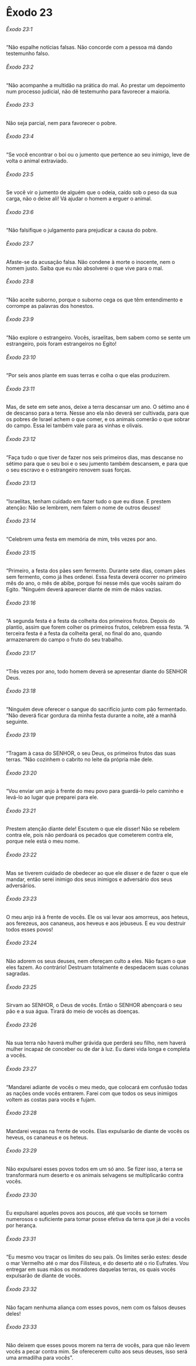 # Êxodo 23

###### Êxodo 23:1

“Não espalhe notícias falsas. Não concorde com a pessoa má dando testemunho falso.

###### Êxodo 23:2

“Não acompanhe a multidão na prática do mal. Ao prestar um depoimento num processo judicial, não dê testemunho para favorecer a maioria.

###### Êxodo 23:3

Não seja parcial, nem para favorecer o pobre.

###### Êxodo 23:4

“Se você encontrar o boi ou o jumento que pertence ao seu inimigo, leve de volta o animal extraviado.

###### Êxodo 23:5

Se você vir o jumento de alguém que o odeia, caído sob o peso da sua carga, não o deixe ali! Vá ajudar o homem a erguer o animal.

###### Êxodo 23:6

“Não falsifique o julgamento para prejudicar a causa do pobre.

###### Êxodo 23:7

Afaste-se da acusação falsa. Não condene à morte o inocente, nem o homem justo. Saiba que eu não absolverei o que vive para o mal.

###### Êxodo 23:8

“Não aceite suborno, porque o suborno cega os que têm entendimento e corrompe as palavras dos honestos.

###### Êxodo 23:9

“Não explore o estrangeiro. Vocês, israelitas, bem sabem como se sente um estrangeiro, pois foram estrangeiros no Egito!

###### Êxodo 23:10

“Por seis anos plante em suas terras e colha o que elas produzirem.

###### Êxodo 23:11

Mas, de sete em sete anos, deixe a terra descansar um ano. O sétimo ano é de descanso para a terra. Nesse ano ela não deverá ser cultivada, para que os pobres de Israel achem o que comer, e os animais comerão o que sobrar do campo. Essa lei também vale para as vinhas e olivais.

###### Êxodo 23:12

“Faça tudo o que tiver de fazer nos seis primeiros dias, mas descanse no sétimo para que o seu boi e o seu jumento também descansem, e para que o seu escravo e o estrangeiro renovem suas forças.

###### Êxodo 23:13

“Israelitas, tenham cuidado em fazer tudo o que eu disse. E prestem atenção: Não se lembrem, nem falem o nome de outros deuses!

###### Êxodo 23:14

“Celebrem uma festa em memória de mim, três vezes por ano.

###### Êxodo 23:15

“Primeiro, a festa dos pães sem fermento. Durante sete dias, comam pães sem fermento, como já lhes ordenei. Essa festa deverá ocorrer no primeiro mês do ano, o mês de abibe, porque foi nesse mês que vocês saíram do Egito. “Ninguém deverá aparecer diante de mim de mãos vazias.

###### Êxodo 23:16

“A segunda festa é a festa da colheita dos primeiros frutos. Depois do plantio, assim que forem colher os primeiros frutos, celebrem essa festa. “A terceira festa é a festa da colheita geral, no final do ano, quando armazenarem do campo o fruto do seu trabalho.

###### Êxodo 23:17

“Três vezes por ano, todo homem deverá se apresentar diante do SENHOR Deus.

###### Êxodo 23:18

“Ninguém deve oferecer o sangue do sacrifício junto com pão fermentado. “Não deverá ficar gordura da minha festa durante a noite, até a manhã seguinte.

###### Êxodo 23:19

“Tragam à casa do SENHOR, o seu Deus, os primeiros frutos das suas terras. “Não cozinhem o cabrito no leite da própria mãe dele.

###### Êxodo 23:20

“Vou enviar um anjo à frente do meu povo para guardá-lo pelo caminho e levá-lo ao lugar que preparei para ele.

###### Êxodo 23:21

Prestem atenção diante dele! Escutem o que ele disser! Não se rebelem contra ele, pois não perdoará os pecados que cometerem contra ele, porque nele está o meu nome.

###### Êxodo 23:22

Mas se tiverem cuidado de obedecer ao que ele disser e de fazer o que ele mandar, então serei inimigo dos seus inimigos e adversário dos seus adversários.

###### Êxodo 23:23

O meu anjo irá à frente de vocês. Ele os vai levar aos amorreus, aos heteus, aos ferezeus, aos cananeus, aos heveus e aos jebuseus. E eu vou destruir todos esses povos!

###### Êxodo 23:24

Não adorem os seus deuses, nem ofereçam culto a eles. Não façam o que eles fazem. Ao contrário! Destruam totalmente e despedacem suas colunas sagradas.

###### Êxodo 23:25

Sirvam ao SENHOR, o Deus de vocês. Então o SENHOR abençoará o seu pão e a sua água. Tirará do meio de vocês as doenças.

###### Êxodo 23:26

Na sua terra não haverá mulher grávida que perderá seu filho, nem haverá mulher incapaz de conceber ou de dar à luz. Eu darei vida longa e completa a vocês.

###### Êxodo 23:27

“Mandarei adiante de vocês o meu medo, que colocará em confusão todas as nações onde vocês entrarem. Farei com que todos os seus inimigos voltem as costas para vocês e fujam.

###### Êxodo 23:28

Mandarei vespas na frente de vocês. Elas expulsarão de diante de vocês os heveus, os cananeus e os heteus.

###### Êxodo 23:29

Não expulsarei esses povos todos em um só ano. Se fizer isso, a terra se transformará num deserto e os animais selvagens se multiplicarão contra vocês.

###### Êxodo 23:30

Eu expulsarei aqueles povos aos poucos, até que vocês se tornem numerosos o suficiente para tomar posse efetiva da terra que já dei a vocês por herança.

###### Êxodo 23:31

“Eu mesmo vou traçar os limites do seu país. Os limites serão estes: desde o mar Vermelho até o mar dos Filisteus, e do deserto até o rio Eufrates. Vou entregar em suas mãos os moradores daquelas terras, os quais vocês expulsarão de diante de vocês.

###### Êxodo 23:32

Não façam nenhuma aliança com esses povos, nem com os falsos deuses deles!

###### Êxodo 23:33

Não deixem que esses povos morem na terra de vocês, para que não levem vocês a pecar contra mim. Se oferecerem culto aos seus deuses, isso será uma armadilha para vocês”.

